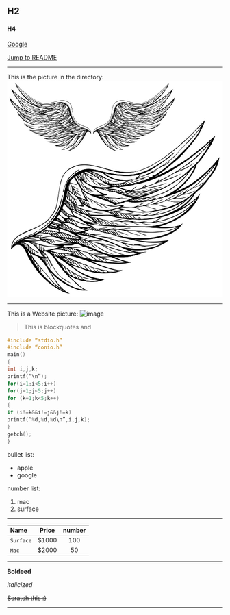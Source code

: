 ## H2
#### H4
[Google](www.google.com)

[Jump to README](https://github.com/iiilight/MarkDown/edit/master/README.md)
___
This is the picture in the directory: ![image](https://github.com/iiilight/MarkDown/blob/master/picture.jpg)
___
This is a Website picture: ![image](https://m.media-amazon.com/images/M/MV5BMTEzNzY0OTg0NTdeQTJeQWpwZ15BbWU4MDU3OTg3MjUz._V1_SY1000_CR0,0,674,1000_AL_.jpg)

>This is blockquotes
and

```c
#include “stdio.h”
#include “conio.h”
main()
{
int i,j,k;
printf(“\n”);
for(i=1;i<5;i++) 
for(j=1;j<5;j++)
for (k=1;k<5;k++)
{
if (i!=k&&i!=j&&j!=k) 
printf(“%d,%d,%d\n”,i,j,k);
}
getch();
}

```

bullet list:
* apple
* google

number list:
1. mac
2. surface

***

Name|Price|number
:---|:---:|:---:
`Surface`|$1000|100
`Mac`|$2000|50
___

**Boldeed**

*italicized*

~~Scratch this :)~~
___


